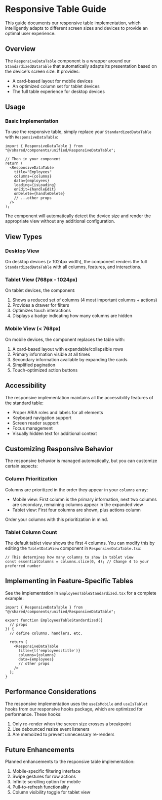 # Responsive Table Guide

This guide documents our responsive table implementation, which intelligently adapts to different screen sizes and devices to provide an optimal user experience.

## Overview

The `ResponsiveDataTable` component is a wrapper around our `StandardizedDataTable` that automatically adapts its presentation based on the device's screen size. It provides:

- A card-based layout for mobile devices
- An optimized column set for tablet devices
- The full table experience for desktop devices

## Usage

### Basic Implementation

To use the responsive table, simply replace your `StandardizedDataTable` with `ResponsiveDataTable`:

```tsx
import { ResponsiveDataTable } from "@/shared/components/unified/ResponsiveDataTable";

// Then in your component
return (
  <ResponsiveDataTable
    title="Employees"
    columns={columns}
    data={employees}
    loading={isLoading}
    onEdit={handleEdit}
    onDelete={handleDelete}
    // ...other props
  />
);
```

The component will automatically detect the device size and render the appropriate view without any additional configuration.

## View Types

### Desktop View

On desktop devices (> 1024px width), the component renders the full `StandardizedDataTable` with all columns, features, and interactions.

### Tablet View (768px - 1024px)

On tablet devices, the component:

1. Shows a reduced set of columns (4 most important columns + actions)
2. Provides a drawer for filters
3. Optimizes touch interactions
4. Displays a badge indicating how many columns are hidden

### Mobile View (< 768px)

On mobile devices, the component replaces the table with:

1. A card-based layout with expandable/collapsible rows
2. Primary information visible at all times
3. Secondary information available by expanding the cards
4. Simplified pagination
5. Touch-optimized action buttons

## Accessibility

The responsive implementation maintains all the accessibility features of the standard table:

- Proper ARIA roles and labels for all elements
- Keyboard navigation support
- Screen reader support
- Focus management
- Visually hidden text for additional context

## Customizing Responsive Behavior

The responsive behavior is managed automatically, but you can customize certain aspects:

### Column Prioritization

Columns are prioritized in the order they appear in your `columns` array:

- Mobile view: First column is the primary information, next two columns are secondary, remaining columns appear in the expanded view
- Tablet view: First four columns are shown, plus actions column

Order your columns with this prioritization in mind.

### Tablet Column Count

The default tablet view shows the first 4 columns. You can modify this by editing the `TabletDataView` component in `ResponsiveDataTable.tsx`:

```tsx
// This determines how many columns to show in tablet view
const essentialColumns = columns.slice(0, 4); // Change 4 to your preferred number
```

## Implementing in Feature-Specific Tables

See the implementation in `EmployeesTableStandardized.tsx` for a complete example:

```tsx
import { ResponsiveDataTable } from "@/shared/components/unified/ResponsiveDataTable";

export function EmployeesTableStandardized({
  // props
}) {
  // define columns, handlers, etc.
  
  return (
    <ResponsiveDataTable
      title={t('employees:title')}
      columns={columns}
      data={employees}
      // other props
    />
  );
}
```

## Performance Considerations

The responsive implementation uses the `useIsMobile` and `useIsTablet` hooks from our responsive hooks package, which are optimized for performance. These hooks:

1. Only re-render when the screen size crosses a breakpoint
2. Use debounced resize event listeners
3. Are memoized to prevent unnecessary re-renders

## Future Enhancements

Planned enhancements to the responsive table implementation:

1. Mobile-specific filtering interface
2. Swipe gestures for row actions
3. Infinite scrolling option for mobile
4. Pull-to-refresh functionality
5. Column visibility toggle for tablet view 